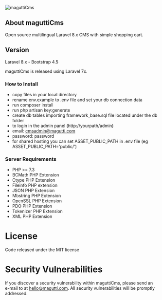![maguttiCms](http://www.magutti.com/public/website/images/logo_colore.png)


## About maguttiCms
Open source multilingual Laravel 8.x CMS with simple shopping cart.

## Version
Laravel 8.x - Bootstrap 4.5

maguttiCms is released using Laravel 7x.

### How to Install
 
 - copy files in your local directory
 - rename env.example to .env file and set your db connection data
 - run composer install
 - run php artisan key:generate
 - create db tables importing framework_base.sql file located under the db folder
 - to login in the admin panel (http://yourpath/admin)
 - email: cmsadmin@magutti.com
 - password: password
 - for shared hosting you can set ASSET_PUBLIC_PATH in .env  file (eg ASSET_PUBLIC_PATH='public/')
   
### Server Requirements
 
 - PHP >= 7.3
 - BCMath PHP Extension
 - Ctype PHP Extension
 - Fileinfo PHP extension
 - JSON PHP Extension
 - Mbstring PHP Extension
 - OpenSSL PHP Extension
 - PDO PHP Extension
 - Tokenizer PHP Extension
 - XML PHP Extension

License
=======
Code released under the MIT license

Security Vulnerabilities
=======
If you discover a security vulnerability within maguttiCms, please send an e-mail to  at hello@magutti.com. All security vulnerabilities will be promptly addressed.


